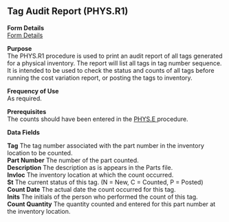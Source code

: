 ##  Tag Audit Report (PHYS.R1)

<PageHeader />

**Form Details**  
[ Form Details ](PHYS-R1-1/README.md)   

**Purpose**  
The PHYS.R1 procedure is used to print an audit report of all tags generated
for a physical inventory. The report will list all tags in tag number
sequence. It is intended to be used to check the status and counts of all tags
before running the cost variation report, or posting the tags to inventory.

**Frequency of Use**  
As required.

**Prerequisites**  
The counts should have been entered in the [ PHYS.E ](../../../../rover/INV-OVERVIEW/INV-ENTRY/PHYS-E/README.md) procedure. 

**Data Fields**

**Tag** The tag number associated with the part number in the inventory
location to be counted.  
**Part Number** The number of the part counted.  
**Description** The description as is appears in the Parts file.  
**Invloc** The inventory location at which the count occurred.  
**St** The current status of this tag. (N = New, C = Counted, P = Posted)  
**Count Date** The actual date the count occurred for this tag.  
**Inits** The initials of the person who performed the count of this tag.  
**Count Quantity** The quantity counted and entered for this part number at
the inventory location.  
  
<badge text= "Version 8.10.57" vertical="middle" />

<PageFooter />